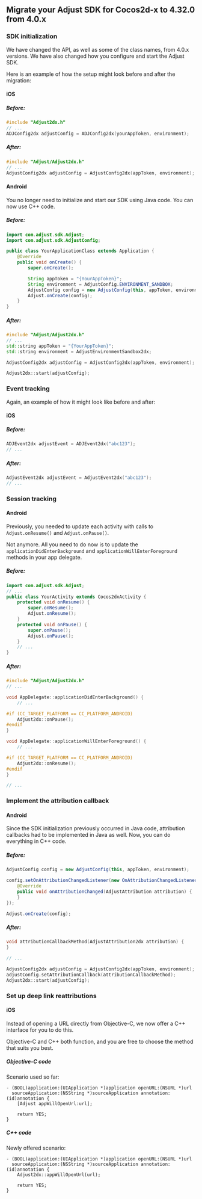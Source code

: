 ## Migrate your Adjust SDK for Cocos2d-x to 4.32.0 from 4.0.x

### SDK initialization

We have changed the API, as well as some of the class names, from 4.0.x versions. We have also changed how you configure and start the Adjust SDK.

Here is an example of how the setup might look before and after the migration:

#### iOS

##### Before:

```cpp
#include "Adjust2dx.h"
// ...
ADJConfig2dx adjustConfig = ADJConfig2dx(yourAppToken, environment);
```

##### After:

```cpp
#include "Adjust/Adjust2dx.h"
// ...
AdjustConfig2dx adjustConfig = AdjustConfig2dx(appToken, environment);
```

#### Android

You no longer need to initialize and start our SDK using Java code. You can now use C++ code.

##### Before:

```java
import com.adjust.sdk.Adjust;
import com.adjust.sdk.AdjustConfig;

public class YourApplicationClass extends Application {
    @Override
    public void onCreate() {
        super.onCreate();

        String appToken = "{YourAppToken}";
        String environment = AdjustConfig.ENVIRONMENT_SANDBOX;
        AdjustConfig config = new AdjustConfig(this, appToken, environment);
        Adjust.onCreate(config);
    }
}
```

##### After:

```cpp
#include "Adjust/Adjust2dx.h"
// ...
std::string appToken = "{YourAppToken}";
std::string environment = AdjustEnvironmentSandbox2dx;

AdjustConfig2dx adjustConfig = AdjustConfig2dx(appToken, environment);

Adjust2dx::start(adjustConfig);
```

### Event tracking

Again, an example of how it might look like before and after:

#### iOS

##### Before:

```cpp
ADJEvent2dx adjustEvent = ADJEvent2dx("abc123");
// ...
```

##### After:

```cpp
AdjustEvent2dx adjustEvent = AdjustEvent2dx("abc123");
// ...
```

### Session tracking

#### Android

Previously, you needed to update each activity with calls to `Adjust.onResume()` and `Adjust.onPause()`.

Not anymore. All you need to do now is to update the `applicationDidEnterBackground` and
`applicationWillEnterForeground` methods in your app delegate.

##### Before:

```java
import com.adjust.sdk.Adjust;
// ...
public class YourActivity extends Cocos2dxActivity {
    protected void onResume() {
        super.onResume();
        Adjust.onResume();
    }
    protected void onPause() {
        super.onPause();
        Adjust.onPause();
    }
    // ...
}
```

##### After:

```cpp
#include "Adjust/Adjust2dx.h"
// ...

void AppDelegate::applicationDidEnterBackground() {
    // ...

#if (CC_TARGET_PLATFORM == CC_PLATFORM_ANDROID)
    Adjust2dx::onPause();
#endif
}

void AppDelegate::applicationWillEnterForeground() {
    // ...

#if (CC_TARGET_PLATFORM == CC_PLATFORM_ANDROID)
    Adjust2dx::onResume();
#endif
}

// ...
```

### Implement the attribution callback

#### Android

Since the SDK initialization previously occurred in Java code, attribution callbacks had to be implemented in Java as well. Now, you can do everything in C++ code.

##### Before:

```java
AdjustConfig config = new AdjustConfig(this, appToken, environment);

config.setOnAttributionChangedListener(new OnAttributionChangedListener() {
    @Override
    public void onAttributionChanged(AdjustAttribution attribution) {
    }
});

Adjust.onCreate(config);
```

##### After:

```cpp
void attributionCallbackMethod(AdjustAttribution2dx attribution) {
}

// ...

AdjustConfig2dx adjustConfig = AdjustConfig2dx(appToken, environment);
adjustConfig.setAttributionCallback(attributionCallbackMethod);
Adjust2dx::start(adjustConfig);
```

### Set up deep link reattributions

#### iOS

Instead of opening a URL directly from Objective-C, we now offer a C++ interface for you to do this.

Objective-C and C++ both function, and you are free to choose the method that suits you best.

##### Objective-C code

Scenario used so far:

```objc
- (BOOL)application:(UIApplication *)application openURL:(NSURL *)url 
  sourceApplication:(NSString *)sourceApplication annotation:(id)annotation {
    [Adjust appWillOpenUrl:url];

    return YES;
}
```

##### C++ code

Newly offered scenario:

```objc
- (BOOL)application:(UIApplication *)application openURL:(NSURL *)url 
  sourceApplication:(NSString *)sourceApplication annotation:(id)annotation {
    Adjust2dx::appWillOpenUrl(url);

    return YES;
}
```
